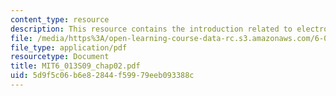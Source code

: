 ```yaml
---
content_type: resource
description: This resource contains the introduction related to electrodynamics.
file: /media/https%3A/open-learning-course-data-rc.s3.amazonaws.com/6-013-electromagnetics-and-applications-spring-2009/5d9f5c06b6e82844f59979eeb093388c_MIT6_013S09_chap02.pdf
file_type: application/pdf
resourcetype: Document
title: MIT6_013S09_chap02.pdf
uid: 5d9f5c06-b6e8-2844-f599-79eeb093388c
---
```

